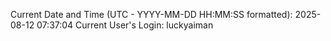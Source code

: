 Current Date and Time (UTC - YYYY-MM-DD HH:MM:SS formatted): 2025-08-12 07:37:04
Current User's Login: luckyaiman
